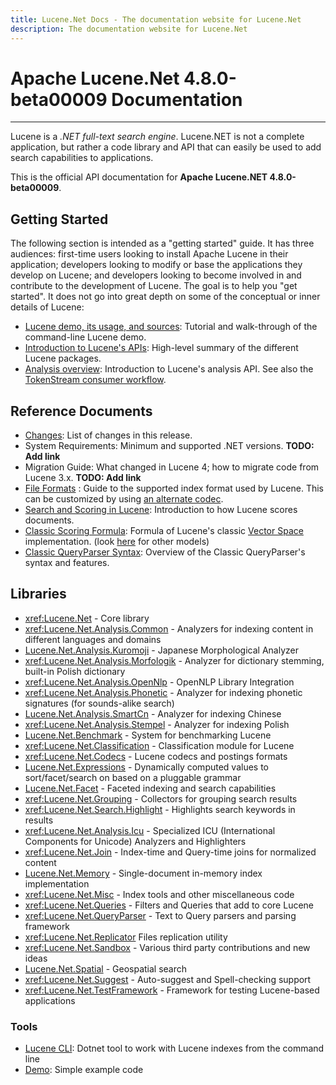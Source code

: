 ```yaml
---
title: Lucene.Net Docs - The documentation website for Lucene.Net
description: The documentation website for Lucene.Net
---
```


Apache Lucene.Net 4.8.0-beta00009 Documentation
===============

---------------

Lucene is a _.NET full-text search engine_. Lucene.NET is not a complete application, 
but rather a code library and API that can easily be used to add search capabilities
to applications.

This is the official API documentation for __Apache Lucene.NET 4.8.0-beta00009__.

## Getting Started

The following section is intended as a "getting started" guide. It has three
audiences: first-time users looking to install Apache Lucene in their
application; developers looking to modify or base the applications they develop
on Lucene; and developers looking to become involved in and contribute to the
development of Lucene. The goal is to help you "get started". It does not go into great depth
on some of the conceptual or inner details of Lucene:

* [Lucene demo, its usage, and sources](xref:Lucene.Net.Demo): Tutorial and walk-through of the command-line Lucene demo.
* [Introduction to Lucene's APIs](xref:Lucene.Net): High-level summary of the different Lucene packages.
* [Analysis overview](xref:Lucene.Net.Analysis): Introduction to Lucene's analysis API. See also the [TokenStream consumer workflow](xref:Lucene.Net.Analysis.TokenStream).

## Reference Documents

* [Changes](https://github.com/apache/lucenenet/releases/tag/Lucene.Net_4_8_0_beta00007): List of changes in this release.
* System Requirements: Minimum and supported .NET versions. __TODO: Add link__
* Migration Guide: What changed in Lucene 4; how to migrate code from Lucene 3.x. __TODO: Add link__
* [File Formats](xref:Lucene.Net.Codecs.Lucene46) : Guide to the supported index format used by Lucene.  This can be customized by using [an alternate codec](xref:Lucene.Net.Codecs).
* [Search and Scoring in Lucene](xref:Lucene.Net.Search): Introduction to how Lucene scores documents.
* [Classic Scoring Formula](xref:Lucene.Net.Search.Similarities.TFIDFSimilarity): Formula of Lucene's classic [Vector Space](http://en.wikipedia.org/wiki/Vector_Space_Model) implementation. (look [here](xref:Lucene.Net.Search.Similarities) for other models)
* [Classic QueryParser Syntax](xref:Lucene.Net.QueryParsers.Classic): Overview of the Classic QueryParser's syntax and features.

## Libraries

* <xref:Lucene.Net> - Core library
* <xref:Lucene.Net.Analysis.Common> - Analyzers for indexing content in different languages and domains
* [Lucene.Net.Analysis.Kuromoji](xref:Lucene.Net.Analysis.Ja) - Japanese Morphological Analyzer
* <xref:Lucene.Net.Analysis.Morfologik> - Analyzer for dictionary stemming, built-in Polish dictionary
* <xref:Lucene.Net.Analysis.OpenNlp> - OpenNLP Library Integration
* <xref:Lucene.Net.Analysis.Phonetic> - Analyzer for indexing phonetic signatures (for sounds-alike search)
* [Lucene.Net.Analysis.SmartCn](xref:Lucene.Net.Analysis.Cn.Smart) - Analyzer for indexing Chinese
* <xref:Lucene.Net.Analysis.Stempel> - Analyzer for indexing Polish
* [Lucene.Net.Benchmark](xref:Lucene.Net.Benchmarks) - System for benchmarking Lucene
* <xref:Lucene.Net.Classification> - Classification module for Lucene
* <xref:Lucene.Net.Codecs> - Lucene codecs and postings formats
* [Lucene.Net.Expressions](xref:Lucene.Net.Expressions) - Dynamically computed values to sort/facet/search on based on a pluggable grammar
* [Lucene.Net.Facet](xref:Lucene.Net.Facet) - Faceted indexing and search capabilities
* <xref:Lucene.Net.Grouping> - Collectors for grouping search results
* <xref:Lucene.Net.Search.Highlight> - Highlights search keywords in results
* <xref:Lucene.Net.Analysis.Icu> - Specialized ICU (International Components for Unicode) Analyzers and Highlighters
* <xref:Lucene.Net.Join> - Index-time and Query-time joins for normalized content
* [Lucene.Net.Memory](xref:Lucene.Net.Index.Memory) - Single-document in-memory index implementation
* <xref:Lucene.Net.Misc> - Index tools and other miscellaneous code
* <xref:Lucene.Net.Queries> - Filters and Queries that add to core Lucene
* <xref:Lucene.Net.QueryParser> - Text to Query parsers and parsing framework
* <xref:Lucene.Net.Replicator>  Files replication utility
* <xref:Lucene.Net.Sandbox> - Various third party contributions and new ideas
* [Lucene.Net.Spatial](xref:Lucene.Net.Spatial) - Geospatial search
* <xref:Lucene.Net.Suggest> - Auto-suggest and Spell-checking support
* <xref:Lucene.Net.TestFramework> - Framework for testing Lucene-based applications

### Tools

* [Lucene CLI](cli/index.html): Dotnet tool to work with Lucene indexes from the command line
* [Demo](xref:Lucene.Net.Demo): Simple example code
